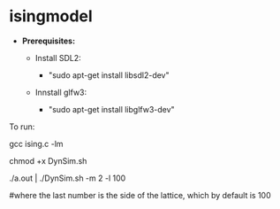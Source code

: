 # isingmodel

* **Prerequisites:**
	* Install SDL2:
		- "sudo apt-get install libsdl2-dev"
    
	* Innstall glfw3:
		- "sudo apt-get install libglfw3-dev"
		
To run:

gcc ising.c -lm

chmod +x DynSim.sh

./a.out | ./DynSim.sh -m 2 -l 100

#where the last number is the side of the lattice, which by default is 100
